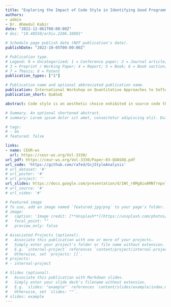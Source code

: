 ```yaml
---
title: "Exploring the Impact of Code Style in Identifying Good Programmers"
authors:
- admin
- Dr. Ahmedul Kabir
date: "2022-12-061T00:00:00Z"
# doi: "10.48550/arXiv.2206.10891"

# Schedule page publish date (NOT publication's date).
publishDate: "2022-10-05T00:00:00Z"

# Publication type.
# Legend: 0 = Uncategorized; 1 = Conference paper; 2 = Journal article;
# 3 = Preprint / Working Paper; 4 = Report; 5 = Book; 6 = Book section;
# 7 = Thesis; 8 = Patent
publication_types: ["1"]

# Publication name and optional abbreviated publication name.
publication: International Workshop on Quantitative Approaches to Software Quality
publication_short: QuASoQ

abstract: Code style is an aesthetic choice exhibited in source code that reflects programmers individual coding habits. This study is the first to investigate whether code style can be used as an indicator to identify good programmers. Data from Google Code Jam was chosen for conducting the study. A cluster analysis was performed to find whether a particular coding style could be associated with good programmers. Furthermore, supervised machine learning models were trained using stylistic features and evaluated using recall, macro-F1, AUC-ROC and balanced accuracy to predict good programmers. The results demonstrate that good programmers may be identified using supervised machine learning models, despite that no particular style groups could be attributed as a good style.

# Summary. An optional shortened abstract.
# summary: Lorem ipsum dolor sit amet, consectetur adipiscing elit. Duis posuere tellus ac convallis placerat. Proin tincidunt magna sed ex sollicitudin condimentum.

# tags:
# - Go
# featured: false

links:
- name: CEUR-ws
  url: https://ceur-ws.org/Vol-3330/
url_pdf: https://ceur-ws.org/Vol-3330/Paper-03-QUASOQ.pdf
url_code: 'https://github.com/rafed/GcjStyleAnalysis'
# url_dataset: '#'
# url_poster: '#'
# url_project: ''
url_slides: https://docs.google.com/presentation/d/1Wt_r6Mg8ioAMNfrnpvlcGAuOBKHModk5Xgs62qyDBHw/edit?usp=share_link
# url_source: '#'
# url_video: '#'

# Featured image
# To use, add an image named `featured.jpg/png` to your page's folder. 
# image:
#   caption: 'Image credit: [**Unsplash**](https://unsplash.com/photos/pLCdAaMFLTE)'
#   focal_point: ""
#   preview_only: false

# Associated Projects (optional).
#   Associate this publication with one or more of your projects.
#   Simply enter your project's folder or file name without extension.
#   E.g. `internal-project` references `content/project/internal-project/index.md`.
#   Otherwise, set `projects: []`.
# projects:
# - internal-project

# Slides (optional).
#   Associate this publication with Markdown slides.
#   Simply enter your slide deck's filename without extension.
#   E.g. `slides: "example"` references `content/slides/example/index.md`.
#   Otherwise, set `slides: ""`.
# slides: example
---
```


<!-- {{% callout note %}}
Click the *Cite* button above to demo the feature to enable visitors to import publication metadata into their reference management software.
{{% /callout %}} -->

<!-- {{% callout note %}}
Create your slides in Markdown - click the *Slides* button to check out the example.
{{% /callout %}} -->

<!-- Supplementary notes can be added here, including [code, math, and images](https://wowchemy.com/docs/writing-markdown-latex/). -->
